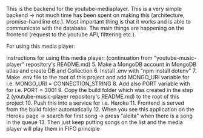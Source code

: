 This is the backend for the youtube-mediaplayer. This is a very simple backend -> not much time has been spent on making this (architecture, promise-handline etc.). Most important thing is that it works and is able to communicate with the database. The main things are happening on the frontend (request to the youtube API, filttering etc.).

For using this media player:

Instructions for using this media player:
(continuation from "youtube-music-player" repository's README.md)
5. Make a MongoDB account in MongoDB atlas and create DB and Collection
6. Install .env with "npm install dotenv"
7. Make .env file to the root of this project and add MONGO_URI variable for i.e. MONGO_URI = CONNECTION_STRING
8. Add also PORT variable with for i.e. PORT = 3001
9. Copy the build folder which was created in the step 2 (youtube-music-player repository's README.md) to the root of this project
10. Push this into a service for i.e. Heroku
11. Frontend is served from the build folder automatically
12. When you see this application on the Heroku page -> search for first song -> press "aloita" when there is a song in the queue
13. Then just keep putting songs on the list and the media player will play them in FIFO principle
